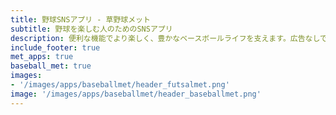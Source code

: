 ```yaml
---
title: 野球SNSアプリ - 草野球メット
subtitle: 野球を楽しむ人のためのSNSアプリ
description: 便利な機能でより楽しく、豊かなベースボールライフを支えます。広告なしで、純粋にスポーツを通して、仲間を増やして、楽しくプレーできる日常を。
include_footer: true
met_apps: true
baseball_met: true
images:
- '/images/apps/baseballmet/header_futsalmet.png'
image: '/images/apps/baseballmet/header_baseballmet.png'
---
```

